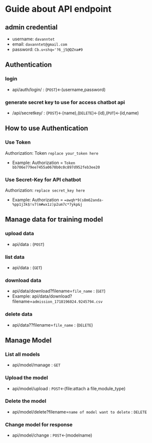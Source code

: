 # Guide about API endpoint

## admin credential

- username: `davanntet`
- email: `davanntet@gmail.com`
- password: `Cb.u<shq='?6_j5@QZna#9`

## Authentication

### login

- api/auth/login/ : (`POST`)<-(username,password)

### generate secret key to use for access chatbot api

- /api/secretkey/ : (`POST`)<-(name),(`DELETE`)<-(id),(`PUT`)<-(id,name)

## How to use Authentication

### Use Token

Authorization: Token `replace your_token here`

- Example: Authorization = `Token bb706e779ee7455a0670b0c0c897d952feb3ee20`

### Use Secret-Key for API chatbot

Authorization: `replace secret_key here`

- Example: Authorization = `=awqh*9(s8m62anda-%pp1j3k$!v7(m#wx1z)p2um7c*7ykp&j`

## Manage data for training model

### upload data

- api/data : (`POST`)

### list data

- api/data : (`GET`)

### download data

- api/data/download?filename=`file_name` : (`GET`)
- Example: api/data/download?filename=`admission_1718196024.9245794.csv`

### delete data

- api/data??filename=`file_name` : (`DELETE`)

## Manage Model

### List all models

- api/model/manage : `GET`

### Upload the model

- api/model/upload : `POST`<-(file:attach a file,module_type)

### Delete the model

- api/model/delete?filename=`name of model want to delete` : `DELETE`

### Change model for response

- api/model/change : `POST`<-(modelname)

